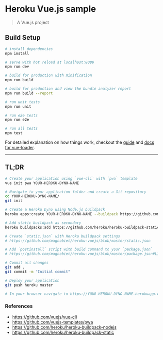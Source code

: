 # Heroku Vue.js sample

> A Vue.js project

## Build Setup

``` bash
# install dependencies
npm install

# serve with hot reload at localhost:8080
npm run dev

# build for production with minification
npm run build

# build for production and view the bundle analyzer report
npm run build --report

# run unit tests
npm run unit

# run e2e tests
npm run e2e

# run all tests
npm test
```

For detailed explanation on how things work, checkout the [guide](http://vuejs-templates.github.io/webpack/) and [docs for vue-loader](http://vuejs.github.io/vue-loader).

---

## TL;DR

```bash
# Create your application using `vue-cli` with `pwa` template
vue init pwa YOUR-HEROKU-DYNO-NAME

# Navigate to your application folder and create a Git repository
cd YOUR-HEROKU-DYNO-NAME/
git init

# Create a Heroku Dyno using Node.js buildpack
heroku apps:create YOUR-HEROKU-DYNO-NAME --buildpack https://github.com/heroku/heroku-buildpack-nodejs

# Add static buildpack as secondary
heroku buildpacks:add https://github.com/heroku/heroku-buildpack-static --index 2

# Create `static.json` with Heroku buildpack settings
# https://github.com/magnobiet/heroku-vuejs/blob/master/static.json

# Add `postinstall` script with build command to your `package.json`
# https://github.com/magnobiet/heroku-vuejs/blob/master/package.json#L15

# Commit all changes
git add .
git commit -m "Initial commit"

# Deploy your application
git push heroku master

# In your browser navigate to https://YOUR-HEROKU-DYNO-NAME.herokuapp.com/
```

### References

- https://github.com/vuejs/vue-cli
- https://github.com/vuejs-templates/pwa
- https://github.com/heroku/heroku-buildpack-nodejs
- https://github.com/heroku/heroku-buildpack-static
